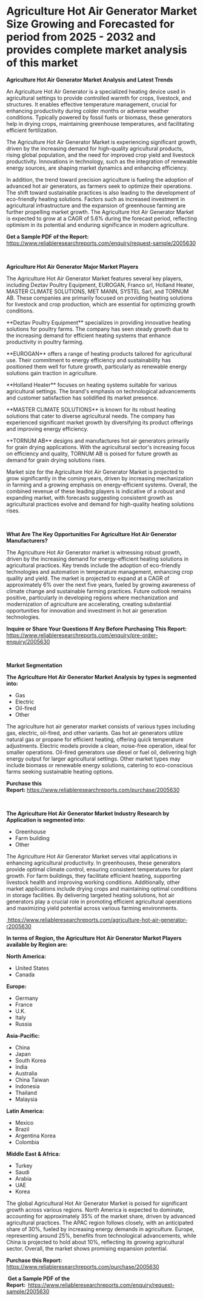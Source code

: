 <p><h1>Agriculture Hot Air Generator Market Size Growing and Forecasted for period from 2025 - 2032 and provides complete market analysis of this market</h1></p><p><strong>Agriculture Hot Air Generator Market Analysis and Latest Trends</strong></p>
<p><p>An Agriculture Hot Air Generator is a specialized heating device used in agricultural settings to provide controlled warmth for crops, livestock, and structures. It enables effective temperature management, crucial for enhancing productivity during colder months or adverse weather conditions. Typically powered by fossil fuels or biomass, these generators help in drying crops, maintaining greenhouse temperatures, and facilitating efficient fertilization.</p><p>The Agriculture Hot Air Generator Market is experiencing significant growth, driven by the increasing demand for high-quality agricultural products, rising global population, and the need for improved crop yield and livestock productivity. Innovations in technology, such as the integration of renewable energy sources, are shaping market dynamics and enhancing efficiency.</p><p>In addition, the trend toward precision agriculture is fueling the adoption of advanced hot air generators, as farmers seek to optimize their operations. The shift toward sustainable practices is also leading to the development of eco-friendly heating solutions. Factors such as increased investment in agricultural infrastructure and the expansion of greenhouse farming are further propelling market growth. The Agriculture Hot Air Generator Market is expected to grow at a CAGR of 5.6% during the forecast period, reflecting optimism in its potential and enduring significance in modern agriculture.</p></p>
<p><strong>Get a Sample PDF of the Report:&nbsp;</strong> <a href="https://www.reliableresearchreports.com/enquiry/request-sample/2005630?utm_campaign=116&utm_medium=2&utm_source=Github&utm_content=ia&utm_term=12042025&utm_id=agriculture-hot-air-generator">https://www.reliableresearchreports.com/enquiry/request-sample/2005630</a></p>
<p>&nbsp;</p>
<p><strong>Agriculture Hot Air Generator Major Market Players</strong></p>
<p><p>The Agriculture Hot Air Generator Market features several key players, including Deztav Poultry Equipment, EUROGAN, Franco srl, Holland Heater, MASTER CLIMATE SOLUTIONS, MET MANN, SYSTEL Sarl, and TORNUM AB. These companies are primarily focused on providing heating solutions for livestock and crop production, which are essential for optimizing growth conditions.</p><p>**Deztav Poultry Equipment** specializes in providing innovative heating solutions for poultry farms. The company has seen steady growth due to the increasing demand for efficient heating systems that enhance productivity in poultry farming. </p><p>**EUROGAN** offers a range of heating products tailored for agricultural use. Their commitment to energy efficiency and sustainability has positioned them well for future growth, particularly as renewable energy solutions gain traction in agriculture.</p><p>**Holland Heater** focuses on heating systems suitable for various agricultural settings. The brand's emphasis on technological advancements and customer satisfaction has solidified its market presence. </p><p>**MASTER CLIMATE SOLUTIONS** is known for its robust heating solutions that cater to diverse agricultural needs. The company has experienced significant market growth by diversifying its product offerings and improving energy efficiency.</p><p>**TORNUM AB** designs and manufactures hot air generators primarily for grain drying applications. With the agricultural sector's increasing focus on efficiency and quality, TORNUM AB is poised for future growth as demand for grain drying solutions rises.</p><p>Market size for the Agriculture Hot Air Generator Market is projected to grow significantly in the coming years, driven by increasing mechanization in farming and a growing emphasis on energy-efficient systems. Overall, the combined revenue of these leading players is indicative of a robust and expanding market, with forecasts suggesting consistent growth as agricultural practices evolve and demand for high-quality heating solutions rises.</p></p>
<p>&nbsp;</p>
<p><strong>What Are The Key Opportunities For Agriculture Hot Air Generator Manufacturers?</strong></p>
<p><p>The Agriculture Hot Air Generator market is witnessing robust growth, driven by the increasing demand for energy-efficient heating solutions in agricultural practices. Key trends include the adoption of eco-friendly technologies and automation in temperature management, enhancing crop quality and yield. The market is projected to expand at a CAGR of approximately 6% over the next five years, fueled by growing awareness of climate change and sustainable farming practices. Future outlook remains positive, particularly in developing regions where mechanization and modernization of agriculture are accelerating, creating substantial opportunities for innovation and investment in hot air generation technologies.</p></p>
<p><strong>Inquire or Share Your Questions If Any Before Purchasing This Report:</strong> <a href="https://www.reliableresearchreports.com/enquiry/pre-order-enquiry/2005630?utm_campaign=116&utm_medium=2&utm_source=Github&utm_content=ia&utm_term=12042025&utm_id=agriculture-hot-air-generator">https://www.reliableresearchreports.com/enquiry/pre-order-enquiry/2005630</a></p>
<p>&nbsp;</p>
<p><strong>Market Segmentation</strong></p>
<p><strong>The Agriculture Hot Air Generator Market Analysis by types is segmented into:</strong></p>
<p><ul><li>Gas</li><li>Electric</li><li>Oil-fired</li><li>Other</li></ul></p>
<p><p>The agriculture hot air generator market consists of various types including gas, electric, oil-fired, and other variants. Gas hot air generators utilize natural gas or propane for efficient heating, offering quick temperature adjustments. Electric models provide a clean, noise-free operation, ideal for smaller operations. Oil-fired generators use diesel or fuel oil, delivering high energy output for larger agricultural settings. Other market types may include biomass or renewable energy solutions, catering to eco-conscious farms seeking sustainable heating options.</p></p>
<p><strong>Purchase this Report:&nbsp;</strong><a href="https://www.reliableresearchreports.com/purchase/2005630?utm_campaign=116&utm_medium=2&utm_source=Github&utm_content=ia&utm_term=12042025&utm_id=agriculture-hot-air-generator">https://www.reliableresearchreports.com/purchase/2005630</a></p>
<p>&nbsp;</p>
<p><strong>The Agriculture Hot Air Generator Market Industry Research by Application is segmented into:</strong></p>
<p><ul><li>Greenhouse</li><li>Farm building</li><li>Other</li></ul></p>
<p><p>The Agriculture Hot Air Generator Market serves vital applications in enhancing agricultural productivity. In greenhouses, these generators provide optimal climate control, ensuring consistent temperatures for plant growth. For farm buildings, they facilitate efficient heating, supporting livestock health and improving working conditions. Additionally, other market applications include drying crops and maintaining optimal conditions in storage facilities. By delivering targeted heating solutions, hot air generators play a crucial role in promoting efficient agricultural operations and maximizing yield potential across various farming environments.</p></p>
<p><a href="https://www.reliableresearchreports.com/agriculture-hot-air-generator-r2005630?utm_campaign=116&utm_medium=2&utm_source=Github&utm_content=ia&utm_term=12042025&utm_id=agriculture-hot-air-generator">&nbsp;https://www.reliableresearchreports.com/agriculture-hot-air-generator-r2005630</a></p>
<p><strong>In terms of Region, the Agriculture Hot Air Generator Market Players available by Region are:</strong></p>
<p>
    <p> <strong> North America: </strong>
        <ul>
            <li>United States</li>
            <li>Canada</li>
        </ul>
        </p> 
    <p> <strong> Europe: </strong>
        <ul>
            <li>Germany</li>
            <li>France</li>
            <li>U.K.</li>
            <li>Italy</li>
            <li>Russia</li>
        </ul>
        </p> 
    <p> <strong> Asia-Pacific: </strong>
        <ul>
            <li>China</li>
            <li>Japan</li>
            <li>South Korea</li>
            <li>India</li>
            <li>Australia</li>
            <li>China Taiwan</li>
            <li>Indonesia</li>
            <li>Thailand</li>
            <li>Malaysia</li>
        </ul>
        </p> 
    <p> <strong> Latin America: </strong>
        <ul>
            <li>Mexico</li>
            <li>Brazil</li>
            <li>Argentina Korea</li>
            <li>Colombia</li>
        </ul>
        </p> 
    <p> <strong> Middle East & Africa: </strong>
        <ul>
            <li>Turkey</li>
            <li>Saudi</li>
            <li>Arabia</li>
            <li>UAE</li>
            <li>Korea</li>
        </ul>
    </p>
    </p>
<p><p>The global Agricultural Hot Air Generator Market is poised for significant growth across various regions. North America is expected to dominate, accounting for approximately 35% of the market share, driven by advanced agricultural practices. The APAC region follows closely, with an anticipated share of 30%, fueled by increasing energy demands in agriculture. Europe, representing around 25%, benefits from technological advancements, while China is projected to hold about 10%, reflecting its growing agricultural sector. Overall, the market shows promising expansion potential.</p></p>
<p><strong>Purchase this Report: </strong><a href="https://www.reliableresearchreports.com/purchase/2005630?utm_campaign=116&utm_medium=2&utm_source=Github&utm_content=ia&utm_term=12042025&utm_id=agriculture-hot-air-generator">https://www.reliableresearchreports.com/purchase/2005630</a></p>
<p>&nbsp;<strong>Get a Sample PDF of the Report:&nbsp;&nbsp;</strong><a href="https://www.reliableresearchreports.com/enquiry/request-sample/2005630?utm_campaign=116&utm_medium=2&utm_source=Github&utm_content=ia&utm_term=12042025&utm_id=agriculture-hot-air-generator">https://www.reliableresearchreports.com/enquiry/request-sample/2005630</a></p>
<p><strong></strong></p>
<p><p></p><p></p><p></p></p>